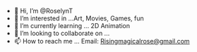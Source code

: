 - 👋 Hi, I’m @RoselynT
- 👀 I’m interested in ...Art, Movies, Games, fun
- 🌱 I’m currently learning ... 2D Animation
- 💞️ I’m looking to collaborate on ...
- 📫 How to reach me ... Email: Risingmagicalrose@gmail.com

<!---
RoselynT/RoselynT is a ✨ special ✨ repository because its `README.md` (this file) appears on your GitHub profile.
You can click the Preview link to take a look at your changes.
--->
